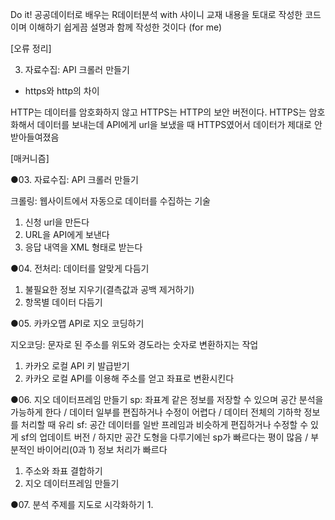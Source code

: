 Do it! 공공데이터로 배우는 R데이터분석 with 샤이니 교재 내용을 토대로 작성한 코드이며 이해하기 쉽게끔 설명과 함께 작성한 것이다 (for me)


[오류 정리]

03. 자료수집: API 크롤러 만들기
- https와 http의 차이

HTTP는 데이터를 암호화하지 않고 HTTPS는 HTTP의 보안 버전이다.
HTTPS는 암호화해서 데이터를 보내는데 API에게 url을 보냈을 때 HTTPS였어서 데이터가 제대로 안받아들여졌음



[매커니즘]

●03. 자료수집: API 크롤러 만들기

크롤링: 웹사이트에서 자동으로 데이터를 수집하는 기술
1. 신청 url을 만든다
2. URL을 API에게 보낸다
3. 응답 내역을 XML 형태로 받는다


●04. 전처리: 데이터를 알맞게 다듬기
1. 불필요한 정보 지우기(결측값과 공백 제거하기)
2. 항목별 데이터 다듬기


●05. 카카오맵 API로 지오 코딩하기

지오코딩: 문자로 된 주소를 위도와 경도라는 숫자로 변환하지는 작업
1. 카카오 로컬 API 키 발급받기
2. 카카오 로컬 API를 이용해 주소를 얻고 좌표로 변환시킨다


●06. 지오 데이터프레임 만들기
sp: 좌표계 같은 정보를 저장할 수 있으며 공간 분석을 가능하게 한다 / 데이터 일부를 편집하거나 수정이 어렵다 / 데이터 전체의 기하학 정보를 처리할 때 유리
sf: 공간 데이터를 일반 프레임과 비슷하게 편집하거나 수정할 수 있게 sf의 업데이트 버전 / 하지만 공간 도형을 다루기에늰 sp가 빠르다는 평이 많음 / 부분적인 바이어리(0과 1) 정보 처리가 빠르다
1. 주소와 좌표 결합하기
2. 지오 데이터프레임 만들기

●07. 분석 주제를 지도로 시각화하기
1.
